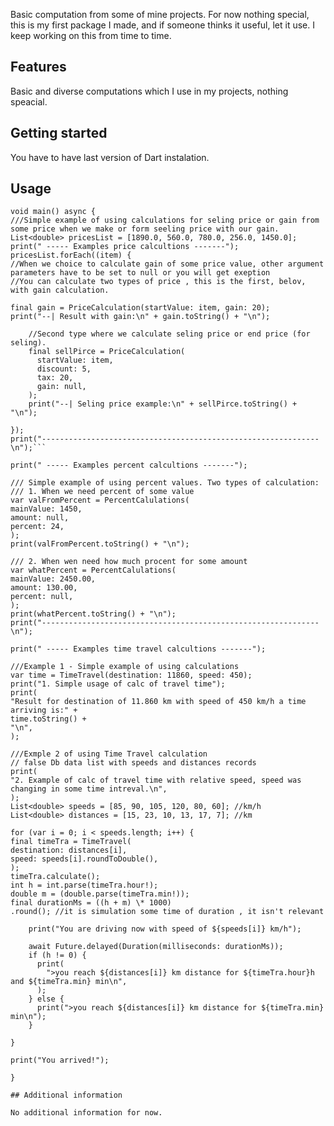 <!--
This README describes the package. If you publish this package to pub.dev,
this README's contents appear on the landing page for your package.

For information about how to write a good package README, see the guide for
[writing package pages](https://dart.dev/tools/pub/writing-package-pages).

For general information about developing packages, see the Dart guide for
[creating packages](https://dart.dev/guides/libraries/create-packages)
and the Flutter guide for
[developing packages and plugins](https://flutter.dev/to/develop-packages).
-->

Basic computation from some of mine projects. For now nothing special, this is my first package I made, and if someone thinks it useful, let it use. I keep working on this from time to time.

## Features

Basic and diverse computations which I use in my projects, nothing speacial.

## Getting started

You have to have last version of Dart instalation.

## Usage

````
void main() async {
///Simple example of using calculations for seling price or gain from some price when we make or form seeling price with our gain.
List<double> pricesList = [1890.0, 560.0, 780.0, 256.0, 1450.0];
print(" ----- Examples price calcultions -------");
pricesList.forEach((item) {
//When we choice to calculate gain of some price value, other argument parameters have to be set to null or you will get exeption
//You can calculate two types of price , this is the first, belov, with gain calculation.

final gain = PriceCalculation(startValue: item, gain: 20);
print("--| Result with gain:\n" + gain.toString() + "\n");

    //Second type where we calculate seling price or end price (for seling).
    final sellPirce = PriceCalculation(
      startValue: item,
      discount: 5,
      tax: 20,
      gain: null,
    );
    print("--| Seling price example:\n" + sellPirce.toString() + "\n");

});
print("--------------------------------------------------------------\n");```

print(" ----- Examples percent calcultions -------");

/// Simple example of using percent values. Two types of calculation:
/// 1. When we need percent of some value
var valFromPercent = PercentCalulations(
mainValue: 1450,
amount: null,
percent: 24,
);
print(valFromPercent.toString() + "\n");

/// 2. When wen need how much procent for some amount
var whatPercent = PercentCalulations(
mainValue: 2450.00,
amount: 130.00,
percent: null,
);
print(whatPercent.toString() + "\n");
print("--------------------------------------------------------------\n");

print(" ----- Examples time travel calcultions -------");

///Example 1 - Simple example of using calculations
var time = TimeTravel(destination: 11860, speed: 450);
print("1. Simple usage of calc of travel time");
print(
"Result for destination of 11.860 km with speed of 450 km/h a time arriving is:" +
time.toString() +
"\n",
);

///Exmple 2 of using Time Travel calculation
// false Db data list with speeds and distances records
print(
"2. Example of calc of travel time with relative speed, speed was changing in some time intreval.\n",
);
List<double> speeds = [85, 90, 105, 120, 80, 60]; //km/h
List<double> distances = [15, 23, 10, 13, 17, 7]; //km

for (var i = 0; i < speeds.length; i++) {
final timeTra = TimeTravel(
destination: distances[i],
speed: speeds[i].roundToDouble(),
);
timeTra.calculate();
int h = int.parse(timeTra.hour!);
double m = (double.parse(timeTra.min!));
final durationMs = ((h + m) \* 1000)
.round(); //it is simulation some time of duration , it isn't relevant

    print("You are driving now with speed of ${speeds[i]} km/h");

    await Future.delayed(Duration(milliseconds: durationMs));
    if (h != 0) {
      print(
        ">you reach ${distances[i]} km distance for ${timeTra.hour}h and ${timeTra.min} min\n",
      );
    } else {
      print(">you reach ${distances[i]} km distance for ${timeTra.min} min\n");
    }

}

print("You arrived!");

}

## Additional information

No additional information for now.

````
